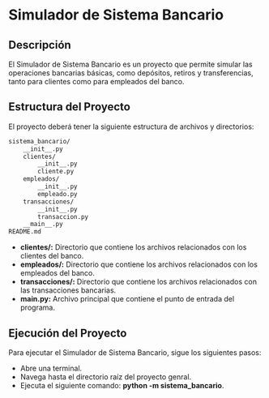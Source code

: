 # Simulador de Sistema Bancario

## Descripción

El Simulador de Sistema Bancario es un proyecto que permite simular las operaciones bancarias básicas, como depósitos, retiros y transferencias, tanto para clientes como para empleados del banco.

## Estructura del Proyecto

El proyecto deberá tener la siguiente estructura de archivos y directorios:

``` markdown
sistema_bancario/
    __init__.py
    clientes/
        __init__.py
        cliente.py
    empleados/
        __init__.py
        empleado.py
    transacciones/
        __init__.py
        transaccion.py
    __main__.py
README.md
```
- **clientes/:** Directorio que contiene los archivos relacionados con los clientes del banco.
- **empleados/:** Directorio que contiene los archivos relacionados con los empleados del banco.
- **transacciones/:** Directorio que contiene los archivos relacionados con las transacciones bancarias.
- **__main__.py:** Archivo principal que contiene el punto de entrada del programa.

## Ejecución del Proyecto

Para ejecutar el Simulador de Sistema Bancario, sigue los siguientes pasos:

- Abre una terminal.
- Navega hasta el directorio raíz del proyecto genral.
- Ejecuta el siguiente comando: **python -m sistema_bancario**.
